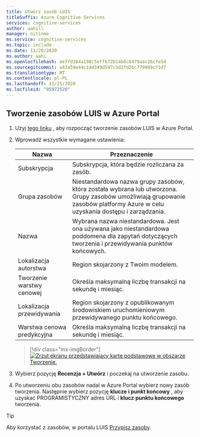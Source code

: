 ```yaml
---
title: Utwórz zasób LUIS
titleSuffix: Azure Cognitive Services
services: cognitive-services
author: aahill
manager: nitinme
ms.service: cognitive-services
ms.topic: include
ms.date: 11/20/2020
ms.author: aahi
ms.openlocfilehash: ee7fd384a198c5eff672b14b6cb479aac26cfe54
ms.sourcegitcommit: a43a59e44c14d349d597c3d2fd2bc779989c71d7
ms.translationtype: MT
ms.contentlocale: pl-PL
ms.lasthandoff: 11/25/2020
ms.locfileid: "95972520"
---
```

<a name="create-luis-resources"></a>

## <a name="create-luis-resources-in-the-azure-portal"></a>Tworzenie zasobów LUIS w Azure Portal

1. Użyj [tego linku](https://ms.portal.azure.com/#create/Microsoft.CognitiveServicesLUISAllInOne) , aby rozpocząć tworzenie zasobów LUIS w Azure Portal.

1. Wprowadź wszystkie wymagane ustawienia:

    |Nazwa|Przeznaczenie|
    |--|--|
    |Subskrypcja | Subskrypcja, która będzie rozliczana za zasób.|
    |Grupa zasobów| Niestandardowa nazwa grupy zasobów, która została wybrana lub utworzona. Grupy zasobów umożliwiają grupowanie zasobów platformy Azure w celu uzyskania dostępu i zarządzania.|
    |Nazwa| Wybrana nazwa niestandardowa. Jest ona używana jako niestandardowa poddomena dla zapytań dotyczących tworzenia i przewidywania punktów końcowych.|
    |Lokalizacja autorstwa|Region skojarzony z Twoim modelem.|
    |Tworzenie warstwy cenowej|Określa maksymalną liczbę transakcji na sekundę i miesiąc.|
    |Lokalizacja przewidywania|Region skojarzony z opublikowanym środowiskiem uruchomieniowym przewidywanego punktu końcowego.|
    |Warstwa cenowa predykcyjna|Określa maksymalną liczbę transakcji na sekundę i miesiąc.|

    > [!div class="mx-imgBorder"]
    > [![Zrzut ekranu przedstawiający kartę podstawowe w obszarze Tworzenie.](../media/luis-how-to-azure-subscription/create-resource-in-azure-small.png)](../media/luis-how-to-azure-subscription/create-resource-in-azure-small.png#lightbox)

1. Wybierz pozycję **Recenzja + Utwórz** i poczekaj na utworzenie zasobu.
1. Po utworzeniu obu zasobów nadal w Azure Portal wybierz nowy zasób tworzenia. Następnie wybierz pozycję **klucze i punkt końcowy** , aby uzyskać PROGRAMISTYCZNY adres URL i **klucz** **punktu końcowego** tworzenia.

> [!TIP]
> Aby korzystać z zasobów, w portalu LUIS [Przypisz zasoby](../luis-how-to-azure-subscription.md#assign-an-authoring-resource-in-the-luis-portal-for-all-apps).
